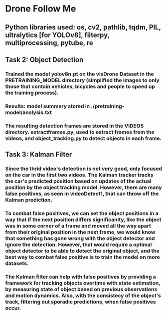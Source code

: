 # Drone Follow Me
## Python libraries used: os, cv2, pathlib, tqdm, PIL, ultralytics [for YOLOv8], filterpy, multiprocessing, pytube, re
## Task 2: Object Detection
### Trained the model yolov8n.pt on the visDrone Dataset in the PRETRAINING_MODEL directory  (simplified the images to only those that contain vehicles, bicycles and people to speed up the training process). 
### Results: model summary stored in ./pretraining-model/analysis.txt
### The resulting detection frames are stored in the VIDEOS directory. extractframes.py, used to extract frames from the videos, and object_tracking.py to detect objects in each frame.

## Task 3: Kalman Filter
### Since the thrid video's detection is not very good, only focused on the car in the first two videos. The Kalman tracker tracks the car's predicted position based on updates of the actual position by the object tracking model. However, there are many false positives, as seen in videoDetect1, that can throw off the Kalman prediction. 
### To combat false positives, we can set the object positions in a way that if the next position differs significanlty, like the object was in some corner of a frame and moved all the way apart from their original position in the next frame, we would know that something has gone wrong with the object detector and ignore the detection. However, that would require a optimal object detector to be able to detect the original object, and the best way to combat false positive is to train the model on more datasets.
### The Kalman filter can help with false positives by providing a framework for tracking objects overtime with state estimation, by measuring state of object based on previous observations and motion dynamics. Also, with the consistecy of the object's track, filtering out sporadic predictions, when false positives occur.